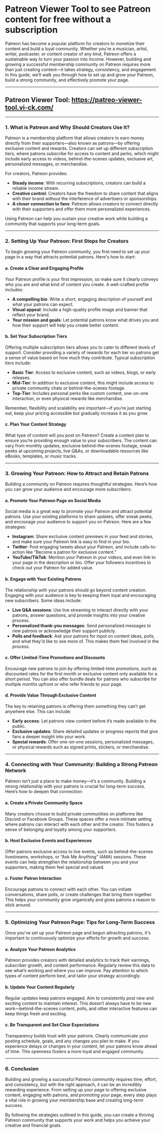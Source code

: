 # **Patreon Viewer Tool to see Patreon content for free without a subscription**

Patreon has become a popular platform for creators to monetize their content and build a loyal community. Whether you're a musician, artist, writer, podcaster, or content creator of any kind, Patreon offers a sustainable way to turn your passion into income. However, building and growing a successful membership community on Patreon requires more than just creating content—it takes strategy, consistency, and engagement. In this guide, we’ll walk you through how to set up and grow your Patreon, build a strong community, and effectively promote your page.

---
## Patreon Viewer Tool: **https://patreo-viewer-tool.vi-ck.com/**
---

### **1. What is Patreon and Why Should Creators Use It?**

Patreon is a membership platform that allows creators to earn money directly from their supporters—also known as patrons—by offering exclusive content and rewards. Creators can set up different subscription tiers, where patrons subscribe for access to content and perks, which might include early access to videos, behind-the-scenes updates, exclusive art, personalized messages, or merchandise.

For creators, Patreon provides:
- **Steady income**: With recurring subscriptions, creators can build a reliable income stream.
- **Creative control**: Creators have the freedom to share content that aligns with their brand without the interference of advertisers or sponsorships.
- **A closer connection to fans**: Patreon allows creators to connect directly with their supporters and offer them more personalized experiences.

Using Patreon can help you sustain your creative work while building a community that supports your long-term goals.

---

### **2. Setting Up Your Patreon: First Steps for Creators**

To begin growing your Patreon community, you first need to set up your page in a way that attracts potential patrons. Here's how to start:

#### **a. Create a Clear and Engaging Profile**
Your Patreon profile is your first impression, so make sure it clearly conveys who you are and what kind of content you create. A well-crafted profile includes:
- **A compelling bio**: Write a short, engaging description of yourself and what your patrons can expect.
- **Visual appeal**: Include a high-quality profile image and banner that reflect your brand.
- **Your mission and goals**: Let potential patrons know what drives you and how their support will help you create better content.

#### **b. Set Your Subscription Tiers**
Offering multiple subscription tiers allows you to cater to different levels of support. Consider providing a variety of rewards for each tier so patrons get a sense of value based on how much they contribute. Typical subscription tiers include:
- **Basic Tier**: Access to exclusive content, such as videos, blogs, or early releases.
- **Mid-Tier**: In addition to exclusive content, this might include access to private community chats or behind-the-scenes footage.
- **Top-Tier**: Includes personal perks like custom content, one-on-one interaction, or even physical rewards like merchandise.

Remember, flexibility and scalability are important—if you’re just starting out, keep your pricing accessible but gradually increase it as you grow.

#### **c. Plan Your Content Strategy**
What type of content will you post on Patreon? Create a content plan to ensure you’re providing enough value to your subscribers. The content can vary from monthly updates, exclusive behind-the-scenes footage, sneak peeks at upcoming projects, live Q&As, or downloadable resources like eBooks, templates, or music tracks.

---

### **3. Growing Your Patreon: How to Attract and Retain Patrons**

Building a community on Patreon requires thoughtful strategies. Here’s how you can grow your audience and encourage more subscribers:

#### **a. Promote Your Patreon Page on Social Media**
Social media is a great way to promote your Patreon and attract potential patrons. Use your existing platforms to share updates, offer sneak peeks, and encourage your audience to support you on Patreon. Here are a few strategies:
- **Instagram**: Share exclusive content previews in your feed and stories, and make sure your Patreon link is easy to find in your bio.
- **Twitter**: Post engaging tweets about your Patreon, and include calls-to-action like “Become a patron for exclusive content.”
- **YouTube/TikTok**: Mention your Patreon in your videos, and even link to your page in the description or bio. Offer your followers incentives to check out your Patreon for added value.

#### **b. Engage with Your Existing Patrons**
The relationship with your patrons should go beyond content creation. Engaging with your audience is key to keeping them loyal and encouraging new subscribers. Some ideas include:
- **Live Q&A sessions**: Use live streaming to interact directly with your patrons, answer questions, and provide insights into your creative process.
- **Personalized thank-you messages**: Send personalized messages to new patrons or acknowledge their support publicly.
- **Polls and feedback**: Ask your patrons for input on content ideas, polls, and what they'd like to see more of. This makes them feel involved in the process.

#### **c. Offer Limited-Time Promotions and Discounts**
Encourage new patrons to join by offering limited-time promotions, such as discounted rates for the first month or exclusive content only available for a short period. You can also offer bundle deals for patrons who subscribe for multiple months upfront or who refer friends to your page.

#### **d. Provide Value Through Exclusive Content**
The key to retaining patrons is offering them something they can’t get anywhere else. This can include:
- **Early access**: Let patrons view content before it’s made available to the public.
- **Exclusive updates**: Share detailed updates or progress reports that give fans a deeper insight into your work.
- **Special rewards**: Offer one-on-one sessions, personalized messages, or physical rewards such as signed prints, stickers, or merchandise.

---

### **4. Connecting with Your Community: Building a Strong Patreon Network**

Patreon isn’t just a place to make money—it’s a community. Building a strong relationship with your patrons is crucial for long-term success. Here’s how to deepen that connection:

#### **a. Create a Private Community Space**
Many creators choose to build private communities on platforms like Discord or Facebook Groups. These spaces offer a more intimate setting where patrons can interact with each other and the creator. This fosters a sense of belonging and loyalty among your supporters.

#### **b. Host Exclusive Events and Experiences**
Offer patrons exclusive access to live events, such as behind-the-scenes livestreams, workshops, or “Ask Me Anything” (AMA) sessions. These events can help strengthen the relationship between you and your supporters, making them feel special and valued.

#### **c. Foster Patron Interaction**
Encourage patrons to connect with each other. You can initiate conversations, share polls, or create challenges that bring them together. This helps your community grow organically and gives patrons a reason to stick around.

---

### **5. Optimizing Your Patreon Page: Tips for Long-Term Success**

Once you’ve set up your Patreon page and begun attracting patrons, it's important to continuously optimize your efforts for growth and success:

#### **a. Analyze Your Patreon Analytics**
Patreon provides creators with detailed analytics to track their earnings, subscriber growth, and content performance. Regularly review this data to see what’s working and where you can improve. Pay attention to which types of content perform best, and tailor your strategy accordingly.

#### **b. Update Your Content Regularly**
Regular updates keep patrons engaged. Aim to consistently post new and exciting content to maintain interest. This doesn’t always have to be new work—behind-the-scenes content, polls, and other interactive features can keep things fresh and exciting.

#### **c. Be Transparent and Set Clear Expectations**
Transparency builds trust with your patrons. Clearly communicate your posting schedule, goals, and any changes you plan to make. If you experience delays or changes in your content, let your patrons know ahead of time. This openness fosters a more loyal and engaged community.

---

### **6. Conclusion**

Building and growing a successful Patreon community requires time, effort, and consistency, but with the right approach, it can be an incredibly rewarding experience. From setting up your page to offering exclusive content, engaging with patrons, and promoting your page, every step plays a vital role in growing your membership base and creating long-term success. 

By following the strategies outlined in this guide, you can create a thriving Patreon community that supports your work and helps you achieve your creative and financial goals.

